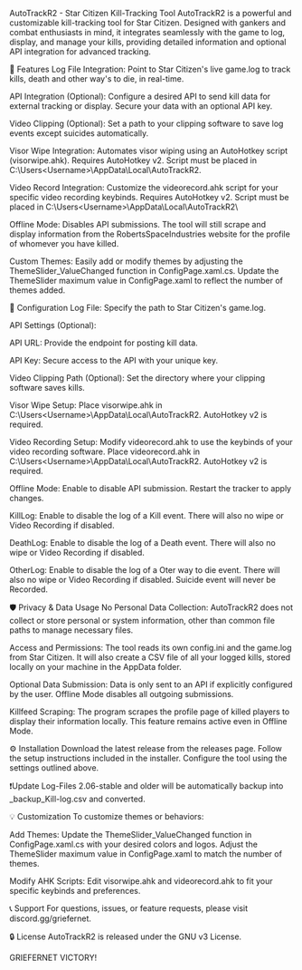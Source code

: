 AutoTrackR2 - Star Citizen Kill-Tracking Tool
AutoTrackR2 is a powerful and customizable kill-tracking tool for Star Citizen. Designed with gankers and combat enthusiasts in mind, it integrates seamlessly with the game to log, display, and manage your kills, providing detailed information and optional API integration for advanced tracking.

🚀 Features
Log File Integration: Point to Star Citizen's live game.log to track kills, death and other way's to die, in real-time.

API Integration (Optional):
Configure a desired API to send kill data for external tracking or display.
Secure your data with an optional API key.

Video Clipping (Optional):
Set a path to your clipping software to save log events except suicides automatically.

Visor Wipe Integration:
Automates visor wiping using an AutoHotkey script (visorwipe.ahk).
Requires AutoHotkey v2.
Script must be placed in C:\Users\<Username>\AppData\Local\AutoTrackR2\.

Video Record Integration:
Customize the videorecord.ahk script for your specific video recording keybinds.
Requires AutoHotkey v2.
Script must be placed in C:\Users\<Username>\AppData\Local\AutoTrackR2\

Offline Mode:
Disables API submissions. The tool will still scrape and display information from the RobertsSpaceIndustries website for the profile of whomever you have killed.

Custom Themes:
Easily add or modify themes by adjusting the ThemeSlider_ValueChanged function in ConfigPage.xaml.cs.
Update the ThemeSlider maximum value in ConfigPage.xaml to reflect the number of themes added.

📁 Configuration
Log File:
Specify the path to Star Citizen's game.log.

API Settings (Optional):

API URL: Provide the endpoint for posting kill data.

API Key: Secure access to the API with your unique key.

Video Clipping Path (Optional):
Set the directory where your clipping software saves kills.

Visor Wipe Setup:
Place visorwipe.ahk in C:\Users\<Username>\AppData\Local\AutoTrackR2\.
AutoHotkey v2 is required.

Video Recording Setup:
Modify videorecord.ahk to use the keybinds of your video recording software.
Place videorecord.ahk in C:\Users\<Username>\AppData\Local\AutoTrackR2\.
AutoHotkey v2 is required.

Offline Mode:
Enable to disable API submission. Restart the tracker to apply changes.

KillLog:
Enable to disable the log of a Kill event.
There will also no wipe or Video Recording if disabled.

DeathLog:
Enable to disable the log of a Death event.
There will also no wipe or Video Recording if disabled.


OtherLog:
Enable to disable the log of a Oter way to die event.
There will also no wipe or Video Recording if disabled.
Suicide event will never be Recorded.


🛡️ Privacy & Data Usage
No Personal Data Collection:
AutoTrackR2 does not collect or store personal or system information, other than common file paths to manage necessary files.

Access and Permissions:
The tool reads its own config.ini and the game.log from Star Citizen. It will also create a CSV file of all your logged kills, stored locally on your machine in the AppData folder.

Optional Data Submission:
Data is only sent to an API if explicitly configured by the user. Offline Mode disables all outgoing submissions.

Killfeed Scraping:
The program scrapes the profile page of killed players to display their information locally. This feature remains active even in Offline Mode.

⚙️ Installation
Download the latest release from the releases page.
Follow the setup instructions included in the installer.
Configure the tool using the settings outlined above.

❗Update
Log-Files 2.06-stable and older will be automatically backup into _backup_Kill-log.csv and converted.

💡 Customization
To customize themes or behaviors:

Add Themes:
Update the ThemeSlider_ValueChanged function in ConfigPage.xaml.cs with your desired colors and logos.
Adjust the ThemeSlider maximum value in ConfigPage.xaml to match the number of themes.

Modify AHK Scripts:
Edit visorwipe.ahk and videorecord.ahk to fit your specific keybinds and preferences.

📞 Support
For questions, issues, or feature requests, please visit discord.gg/griefernet.

🔒 License
AutoTrackR2 is released under the GNU v3 License.

GRIEFERNET VICTORY!
